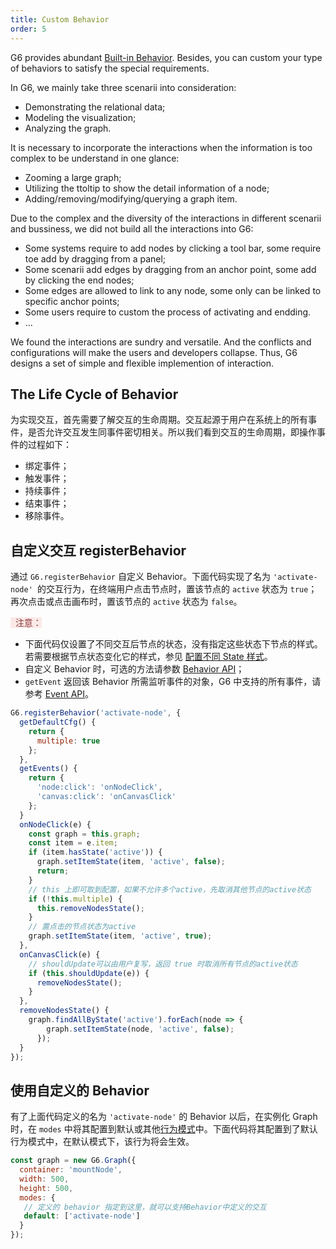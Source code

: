 ```yaml
---
title: Custom Behavior
order: 5
---
```


G6 provides abundant [Built-in Behavior](/zh/docs/manual/middle/states/defaultBehavior). Besides, you can custom your type of behaviors to satisfy the special requirements.

In G6, we mainly take three scenarii into consideration:

- Demonstrating the relational data;
- Modeling the visualization;
- Analyzing the graph.

It is necessary to incorporate the interactions when the information is too complex to be understand in one glance:

- Zooming a large graph;
- Utilizing the ttoltip to show the detail information of a node;
- Adding/removing/modifying/querying a graph item.

Due to the complex and the diversity of the interactions in different scenarii and bussiness, we did not build all the interactions into G6:

- Some systems require to add nodes by clicking a tool bar, some require toe add by dragging from a panel;
- Some scenarii add edges by dragging from an anchor point, some add by clicking the end nodes;
- Some edges are allowed to link to any node, some only can be linked to specific anchor points;
- Some users require to custom the process of activating and endding.
- ...

We found the interactions are sundry and versatile. And the conflicts and configurations will make the users and developers collapse. Thus, G6 designs a set of simple and flexible implemention of interaction.


## The Life Cycle of Behavior
为实现交互，首先需要了解交互的生命周期。交互起源于用户在系统上的所有事件，是否允许交互发生同事件密切相关。所以我们看到交互的生命周期，即操作事件的过程如下：

- 绑定事件；
- 触发事件；
- 持续事件；
- 结束事件；
- 移除事件。


## 自定义交互 registerBehavior
通过 `G6.registerBehavior` 自定义 Behavior。下面代码实现了名为 `'activate-node' `的交互行为，在终端用户点击节点时，置该节点的 `active` 状态为 `true`；再次点击或点击画布时，置该节点的 `active` 状态为 `false`。

<span style="background-color: rgb(251, 233, 231); color: rgb(139, 53, 56)"> &nbsp;&nbsp;注意：</span>

- 下面代码仅设置了不同交互后节点的状态，没有指定这些状态下节点的样式。若需要根据节点状态变化它的样式，参见 [配置不同 State 样式](/zh/docs/manual/middle/states/state)。
- 自定义 Behavior 时，可选的方法请参数 [Behavior API](/zh/docs/api/Behavior)；
- `getEvent` 返回该 Behavior 所需监听事件的对象，G6 中支持的所有事件，请参考 [Event API](/zh/docs/api/Event)。

```javascript
G6.registerBehavior('activate-node', {
  getDefaultCfg() {
    return {
      multiple: true
    };
  },
  getEvents() {
    return {
      'node:click': 'onNodeClick',
      'canvas:click': 'onCanvasClick'
    };
  }
  onNodeClick(e) {
    const graph = this.graph;
    const item = e.item;
    if (item.hasState('active')) {
      graph.setItemState(item, 'active', false);
      return;
    }
    // this 上即可取到配置，如果不允许多个active，先取消其他节点的active状态
    if (!this.multiple) {
      this.removeNodesState();
    }
    // 置点击的节点状态为active
    graph.setItemState(item, 'active', true);
  },
  onCanvasClick(e) {
    // shouldUpdate可以由用户复写，返回 true 时取消所有节点的active状态
    if (this.shouldUpdate(e)) {
      removeNodesState();
    }
  },
  removeNodesState() {
    graph.findAllByState('active').forEach(node => {
        graph.setItemState(node, 'active', false);
      });
  }  
});
```


## 使用自定义的 Behavior
有了上面代码定义的名为 `'activate-node'` 的 Behavior 以后，在实例化 Graph 时，在 `modes` 中将其配置到默认或其他[行为模式](/zh/docs/manual/middle/states/mode)中。下面代码将其配置到了默认行为模式中，在默认模式下，该行为将会生效。
```javascript
const graph = new G6.Graph({
  container: 'mountNode',
  width: 500,
  height: 500,
  modes: {
   // 定义的 behavior 指定到这里，就可以支持Behavior中定义的交互
   default: ['activate-node']
  }
});

```

